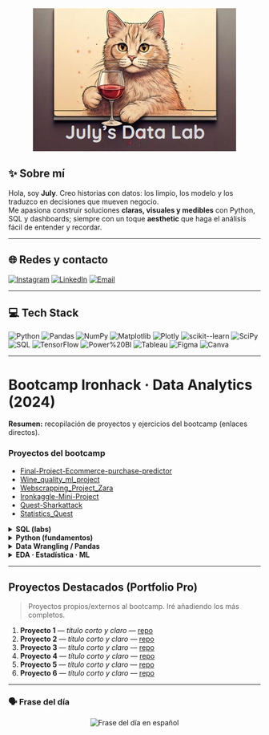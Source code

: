 <div align="center">
  <img src="https://github.com/JulyBeiner/JulyBeiner/blob/main/Screenshot%202025-02-21%20143729.png?raw=true" alt="July's Data Lab">
</div>

## ✨ Sobre mí
Hola, soy **July**. Creo historias con datos: los limpio, los modelo y los traduzco en decisiones que mueven negocio.  
Me apasiona construir soluciones **claras, visuales y medibles** con Python, SQL y dashboards; siempre con un toque **aesthetic** que haga el análisis fácil de entender y recordar.

---

## 🌐 Redes y contacto
[![Instagram](https://img.shields.io/badge/@julbeiner__-F9C6D0?style=flat&logo=instagram&logoColor=white)](https://instagram.com/julbeiner_)
[![LinkedIn](https://img.shields.io/badge/LinkedIn-July%20Jaramillo%20Beiner-BDE0FE?style=flat&logo=linkedin&logoColor=white)](https://www.linkedin.com/in/julyanna-jaramillo-beiner-0a7582182/)
[![Email](https://img.shields.io/badge/Email-julybeinerdata%40gmail.com-CDEAC0?style=flat&logo=gmail&logoColor=white)](mailto:julybeinerdata@gmail.com)

---

## 💻 Tech Stack
![Python](https://img.shields.io/badge/Python-FFE5EC?style=flat&logo=python&logoColor=4B8BBE)
![Pandas](https://img.shields.io/badge/Pandas-F8E1F4?style=flat&logo=pandas&logoColor=6C2E9C)
![NumPy](https://img.shields.io/badge/NumPy-E0FBFC?style=flat&logo=numpy&logoColor=2E6F95)
![Matplotlib](https://img.shields.io/badge/Matplotlib-FFF4DB?style=flat&logo=Plotly&logoColor=111)
![Plotly](https://img.shields.io/badge/Plotly-E8F0FE?style=flat&logo=plotly&logoColor=3F4F75)
![scikit--learn](https://img.shields.io/badge/scikit--learn-FFE0B5?style=flat&logo=scikitlearn&logoColor=white)
![SciPy](https://img.shields.io/badge/SciPy-DDEBFF?style=flat&logo=scipy&logoColor=0C55A5)
![SQL](https://img.shields.io/badge/SQL-EFF7F6?style=flat&logo=mysql&logoColor=4479A1)
![TensorFlow](https://img.shields.io/badge/TensorFlow-FFE6CC?style=flat&logo=tensorflow&logoColor=FF6F00)
![Power%20BI](https://img.shields.io/badge/Power%20BI-FFF4DB?style=flat&logo=powerbi&logoColor=111)
![Tableau](https://img.shields.io/badge/Tableau-E6F4EA?style=flat&logo=tableau&logoColor=2F4B8A)
![Figma](https://img.shields.io/badge/Figma-FDE2E4?style=flat&logo=figma&logoColor=fff)
![Canva](https://img.shields.io/badge/Canva-E9F5F2?style=flat&logo=canva&logoColor=00C4CC)

---

# Bootcamp Ironhack · Data Analytics (2024)

**Resumen:** recopilación de proyectos y ejercicios del bootcamp (enlaces directos).

### Proyectos del bootcamp
- [Final-Project-Ecommerce-purchase-predictor](https://github.com/JulyBeiner/Final-Project-Ecommerce-purchase-predictor)
- [Wine_quality_ml_project](https://github.com/JulyBeiner/Wine_quality_ml_project)
- [Webscrapping_Project_Zara](https://github.com/JulyBeiner/Webscrapping_Project_Zara)
- [Ironkaggle-Mini-Project](https://github.com/JulyBeiner/Ironkaggle-Mini-Project)
- [Quest-Sharkattack](https://github.com/JulyBeiner/Quest-Sharkattack)
- [Statistics_Quest](https://github.com/JulyBeiner/Statistics_Quest)

<details>
<summary><strong>SQL (labs)</strong></summary>

- [SQL-Queries-](https://github.com/JulyBeiner/SQL-Queries-)
- [lab-sql-python-connection](https://github.com/JulyBeiner/lab-sql-python-connection)
- [lab-sql-subqueries](https://github.com/JulyBeiner/lab-sql-subqueries)
- [lab-sql-aggregation-and-transformation](https://github.com/JulyBeiner/lab-sql-aggregation-and-transformation)
- [lab-sql-joins](https://github.com/JulyBeiner/lab-sql-joins)
- [lab-sql-basic-queries](https://github.com/JulyBeiner/lab-sql-basic-queries)
- [lab-sql-mysql-db-creation](https://github.com/JulyBeiner/lab-sql-mysql-db-creation)
</details>

<details>
<summary><strong>Python (fundamentos)</strong></summary>

- [lab-python-data-types-extra](https://github.com/JulyBeiner/lab-python-data-types-extra)
- [lab-python-data-structures](https://github.com/JulyBeiner/lab-python-data-structures)
- [lab-python-data-structures-extra](https://github.com/JulyBeiner/lab-python-data-structures-extra)
- [lab-python-flow-control](https://github.com/JulyBeiner/lab-python-flow-control)
- [lab-python-error-handling](https://github.com/JulyBeiner/lab-python-error-handling)
- [lab-python-error-handling-extra](https://github.com/JulyBeiner/lab-python-error-handling-extra)
- [lab-python-functions](https://github.com/JulyBeiner/lab-python-functions)
- [lab-python-list-dict-set-comprehension](https://github.com/JulyBeiner/lab-python-list-dict-set-comprehension)
- [Ironhack-Lab-1](https://github.com/JulyBeiner/Ironhack-Lab-1)
</details>

<details>
<summary><strong>Data Wrangling / Pandas</strong></summary>

- [lab-dw-pandas](https://github.com/JulyBeiner/lab-dw-pandas)
- [lab-dw-data-cleaning-and-formatting](https://github.com/JulyBeiner/lab-dw-data-cleaning-and-formatting)
- [lab-dw-data-structuring-and-combining](https://github.com/JulyBeiner/lab-dw-data-structuring-and-combining)
- [lab-dw-data-aggregation-and-filtering](https://github.com/JulyBeiner/lab-dw-data-aggregation-and-filtering)
- [lab-dataframe-calculations](https://github.com/JulyBeiner/lab-dataframe-calculations)
</details>

<details>
<summary><strong>EDA · Estadística · ML</strong></summary>

- [lab-eda-univariate](https://github.com/JulyBeiner/lab-eda-univariate)
- [lab-eda-bivariate](https://github.com/JulyBeiner/lab-eda-bivariate)
- [lab-intro-prob](https://github.com/JulyBeiner/lab-intro-prob)
- [lab-inferential-statistics](https://github.com/JulyBeiner/lab-inferential-statistics)
- [lab-two-sample-hyp-test](https://github.com/JulyBeiner/lab-two-sample-hyp-test)
- [lab-t-tests-p-values](https://github.com/JulyBeiner/lab-t-tests-p-values)
- [lab-intro-to-ml](https://github.com/JulyBeiner/lab-intro-to-ml)
- [lab-regression](https://github.com/JulyBeiner/lab-regression)
- [lab-supervised-learning](https://github.com/JulyBeiner/lab-supervised-learning)
</details>

---

## Proyectos Destacados (Portfolio Pro)
> Proyectos propios/externos al bootcamp. Iré añadiendo los más completos.

1. **Proyecto 1** — *título corto y claro* — [repo](#)
2. **Proyecto 2** — *título corto y claro* — [repo](#)
3. **Proyecto 3** — *título corto y claro* — [repo](#)
4. **Proyecto 4** — *título corto y claro* — [repo](#)
5. **Proyecto 5** — *título corto y claro* — [repo](#)
6. **Proyecto 6** — *título corto y claro* — [repo](#)

---

### 🗣️ Frase del día
<!-- Opción A: servicio con citas en español y tema pastel -->
<p align="center">
  <img src="https://readme-quote.vercel.app/api?lang=es&type=horizontal&theme=catppuccin_mocha&border=true" alt="Frase del día en español" />
</p>

<!-- Si no se ve bien en tu perfil, cambia theme por: catppuccin_latte | calm | gradient | dracula -->
